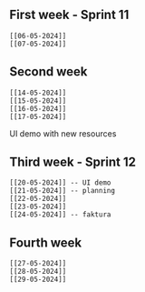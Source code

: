 ## First week - Sprint 11
	[[06-05-2024]]
	[[07-05-2024]]

## Second week
	[[14-05-2024]]
	[[15-05-2024]]
	[[16-05-2024]]
	[[17-05-2024]]

UI demo with new resources
## Third week - Sprint 12
	[[20-05-2024]] -- UI demo
	[[21-05-2024]] -- planning
	[[22-05-2024]]
	[[23-05-2024]]
	[[24-05-2024]] -- faktura

## Fourth week 
	[[27-05-2024]]
	[[28-05-2024]]
	[[29-05-2024]]